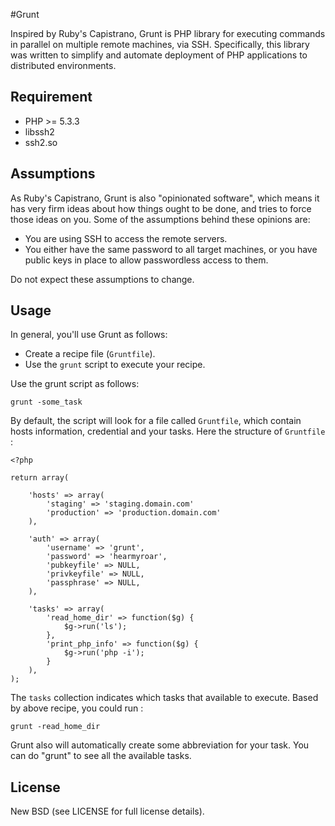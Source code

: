 #Grunt

Inspired by Ruby's Capistrano, Grunt is PHP library for executing commands in parallel on multiple remote machines, via SSH. Specifically, this library was written to simplify and automate deployment of PHP applications to distributed environments.

## Requirement

* PHP >= 5.3.3
* libssh2
* ssh2.so

## Assumptions

As Ruby's Capistrano, Grunt is also "opinionated software", which means it has very firm ideas about how things ought to be done, and tries to force those ideas on you. Some of the assumptions behind these opinions are:

* You are using SSH to access the remote servers.
* You either have the same password to all target machines, or you have public keys in place to allow passwordless access to them.

Do not expect these assumptions to change.

## Usage
In general, you'll use Grunt as follows:

* Create a recipe file (`Gruntfile`).
* Use the `grunt` script to execute your recipe.

Use the grunt script as follows:

	grunt -some_task

By default, the script will look for a file called `Gruntfile`, which contain hosts information, credential and your tasks. Here the structure of `Gruntfile` :

	<?php

	return array(

		'hosts' => array(
			'staging' => 'staging.domain.com'
			'production' => 'production.domain.com'
		),

		'auth' => array(
			'username' => 'grunt',
			'password' => 'hearmyroar',
			'pubkeyfile' => NULL,
			'privkeyfile' => NULL,
			'passphrase' => NULL,
		),

		'tasks' => array(
			'read_home_dir' => function($g) {
				$g->run('ls');
			},
			'print_php_info' => function($g) {
				$g->run('php -i');
			}
		),
	);

The `tasks` collection indicates which tasks that available to execute. Based by above recipe, you could run :

	grunt -read_home_dir

Grunt also will automatically create some abbreviation for your task. You can do "grunt" to see all the available tasks.

## License

New BSD (see LICENSE for full license details).